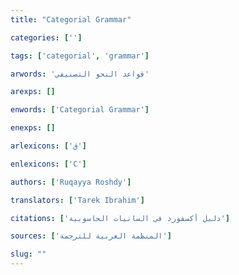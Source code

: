 ```yaml
---
title: "Categorial Grammar"

categories: ['']

tags: ['categorial', 'grammar']

arwords: 'قواعد النحو التصنيفي'

arexps: []

enwords: ['Categorial Grammar']

enexps: []

arlexicons: ['ق']

enlexicons: ['C']

authors: ['Ruqayya Roshdy']

translators: ['Tarek Ibrahim']

citations: ['دليل أكسفورد في السانيات الحاسوبية']

sources: ['المنظمة العربية للترجمة']

slug: ""
---
```

